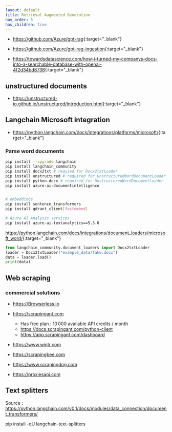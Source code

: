 ```yaml
---
layout: default
title: Retrieval Augmented Generation
nav_order: 5
has_children: true
---
```


- <https://github.com/Azure/gpt-rag>{:target="_blank"}
- <https://github.com/Azure/gpt-rag-ingestion>{:target="_blank"}

- <https://towardsdatascience.com/how-i-turned-my-companys-docs-into-a-searchable-database-with-openai-4f2d34bd8736>{:target="_blank"}

## unstructured documents

- <https://unstructured-io.github.io/unstructured/introduction.html>{:target="_blank"}

## Langchain Microsoft integration

- <https://python.langchain.com/docs/integrations/platforms/microsoft/>{:target="_blank"}

### Parse word documents

``` bash
pip install --upgrade langchain
pip install langchain_community
pip install docx2txt # requied for Docx2txtLoader
pip install unstructured # required for UnstructuredWordDocumentLoader
pip install python-docx # required for UnstructuredWordDocumentLoader
pip install azure-ai-documentintelligence


# embeddings
pip install sentence_transformers
pip install qdrant_client[fastembed]

# Azure AI Analysis services
pip install azure-ai-textanalytics==5.3.0

```

<https://python.langchain.com/docs/integrations/document_loaders/microsoft_word/>{:target="_blank"}

``` python
from langchain_community.document_loaders import Docx2txtLoader
loader = Docx2txtLoader("example_data/fake.docx")
data = loader.load()
print(data)
```

## Web scraping

### commercial solutions

- <https://Browserless.io>

- <https://scrapingant.com>

  - Has free plan : 10 000 available API credits / month
  - <https://docs.scrapingant.com/python-client>
  - <https://app.scrapingant.com/dashboard>

- <https://www.wintr.com>

- <https://scrapingbee.com>

- <https://www.scrapingdog.com>

- <https://proxiesapi.com>

## Text splitters

Source : <https://python.langchain.com/v0.1/docs/modules/data_connection/document_transformers/>

pip install -qU langchain-text-splitters